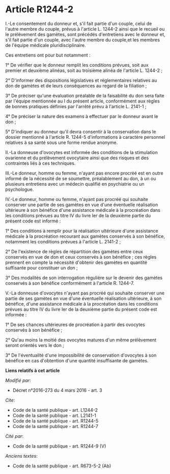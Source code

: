 # Article R1244-2

I.-Le consentement du donneur et, s'il fait partie d'un couple, celui de l'autre membre du couple, prévus à l'article L.
1244-2 ainsi que le recueil ou le prélèvement des gamètes, sont précédés d'entretiens avec le donneur et, s'il fait partie
d'un couple, avec l'autre membre du couple,et les membres de l'équipe médicale pluridisciplinaire. 

Ces entretiens ont pour but notamment : 

1° De vérifier que le donneur remplit les conditions prévues, soit aux premier et deuxième alinéas, soit au troisième alinéa
de l'article L. 1244-2 ; 

2° D'informer des dispositions législatives et réglementaires relatives au don de gamètes et de leurs conséquences au regard
de la filiation ; 

3° De préciser qu'une évaluation préalable de la faisabilité du don sera faite par l'équipe mentionnée au I du présent
article, conformément aux règles de bonnes pratiques définies par l'arrêté prévu à l'article L. 2141-1 ; 

4° De préciser la nature des examens à effectuer par le donneur avant le don ; 

5° D'indiquer au donneur qu'il devra consentir à la conservation dans le dossier mentionné à l'article R. 1244-5
d'informations à caractère personnel relatives à sa santé sous une forme rendue anonyme. 

II.-La donneuse d'ovocytes est informée des conditions de la stimulation ovarienne et du prélèvement ovocytaire ainsi que des
risques et des contraintes liés à ces techniques. 

III.-Le donneur, homme ou femme, n'ayant pas encore procréé est en outre informé de la nécessité de se soumettre,
préalablement au don, à un ou plusieurs entretiens avec un médecin qualifié en psychiatrie ou un psychologue. 

IV.-Le donneur, homme ou femme, n'ayant pas procréé qui souhaite conserver une partie de ses gamètes en vue d'une éventuelle
réalisation ultérieure à son bénéfice d'une assistance médicale à la procréation dans les conditions prévues au titre IV du
livre Ier de la deuxième partie du présent code est informé : 

1° Des conditions à remplir pour la réalisation ultérieure d'une assistance médicale à la procréation recourant aux gamètes
conservés à son bénéfice, notamment les conditions prévues à l'article L. 2141-2 ; 

2° De l'existence de règles de répartition des gamètes entre ceux conservés en vue de don et ceux conservés à son bénéfice ;
ces règles prennent en compte la nécessité d'obtenir des gamètes en quantité suffisante pour constituer un don ; 

3° Des modalités de son interrogation régulière sur le devenir des gamètes conservés à son bénéfice conformément à l'article
R. 1244-7. 

V.-La donneuse d'ovocytes n'ayant pas procréé qui souhaite conserver une partie de ses gamètes en vue d'une éventuelle
réalisation ultérieure, à son bénéfice, d'une assistance médicale à la procréation dans les conditions prévues au titre IV du
livre Ier de la deuxième partie du présent code est informée : 

1° De ses chances ultérieures de procréation à partir des ovocytes conservés à son bénéfice ; 

2° Qu'au moins la moitié des ovocytes matures d'un même prélèvement seront orientés vers le don ; 

3° De l'éventualité d'une impossibilité de conservation d'ovocytes à son bénéfice en cas d'obtention d'une quantité
insuffisante de gamètes.

**Liens relatifs à cet article**

_Modifié par_:

  - Décret n°2016-273 du 4 mars 2016 - art. 3

_Cite_:

  - Code de la santé publique - art. L1244-2
  - Code de la santé publique - art. L2141-1
  - Code de la santé publique - art. R1244-5
  - Code de la santé publique - art. R1244-7

_Cité par_:

  - Code de la santé publique - art. R1244-9 (V)

_Anciens textes_:

  - Code de la santé publique - art. R673-5-2 (Ab)
